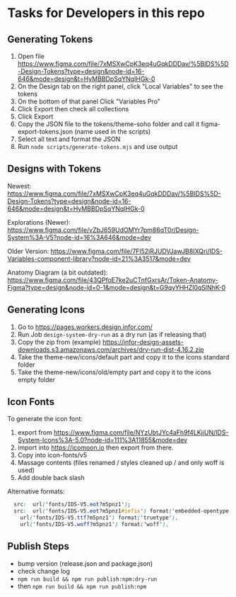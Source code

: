 # Tasks for Developers in this repo

## Generating Tokens

1. Open file https://www.figma.com/file/7xMSXwCpK3eq4uGqkDDDav/%5BIDS%5D-Design-Tokens?type=design&node-id=16-646&mode=design&t=HyMBBDpSqYNqIHGk-0
2. On the Design tab on the right panel, click "Local Variables" to see the tokens
3. On the bottom of that panel Click "Variables Pro"
4. Click Export then check all collections
5. Click Export
6. Copy the JSON file to the tokens/theme-soho folder and call it figma-export-tokens.json (name used in the scripts)
7. Select all text and format the JSON
8. Run `node scripts/generate-tokens.mjs` and use output

## Designs with Tokens

Newest:
https://www.figma.com/file/7xMSXwCpK3eq4uGqkDDDav/%5BIDS%5D-Design-Tokens?type=design&node-id=16-646&mode=design&t=HyMBBDpSqYNqIHGk-0

Explorations (Newer):
https://www.figma.com/file/vZbJ659UdOMYr7pm86qT0r/Design-System%3A-V5?node-id=16%3A646&mode=dev

Older Version:
https://www.figma.com/file/7Fl52jRJUDVJawJB8IXQri/IDS-Variables-component-library?node-id=21%3A3517&mode=dev

Anatomy Diagram (a bit outdated):
https://www.figma.com/file/43QPfoE7ke2uCTnfGxrsAr/Token-Anatomy-Figma?type=design&node-id=0-1&mode=design&t=G9qyYHHZl0qSlNhK-0

## Generating Icons

1. Go to https://pages.workers.design.infor.com/
2. Run Job `design-system-dry-run` as a dry run (as if releasing that)
3. Copy the zip from (example) https://infor-design-assets-downloads.s3.amazonaws.com/archives/dry-run-dist-4.16.2.zip
4. Take the theme-new/icons/default part and copy it to the icons standard folder
5. Take the theme-new/icons/old/empty part and copy it to the icons empty folder

## Icon Fonts

To generate the icon font:

1. export from https://www.figma.com/file/NYzUbtJYc4aFh9f4LKjiUN/IDS-System-Icons%3A-5.0?node-id=111%3A11855&mode=dev
2. import into https://icomoon.io then export from there.
3. Copy into icon-fonts/v5
4. Massage contents (files renamed / styles cleaned up / and only woff is used)
5. Add double back slash

Alternative formats:

```css
  src:  url('fonts/IDS-V5.eot?m5pnz1');
  src:  url('fonts/IDS-V5.eot?m5pnz1#iefix') format('embedded-opentype'),
    url('fonts/IDS-V5.ttf?m5pnz1') format('truetype'),
    url('fonts/IDS-V5.woff?m5pnz1') format('woff'),
```

## Publish Steps

- bump version (release.json and package.json)
- check change log
- `npm run build && npm run publish:npm:dry-run`
- then `npm run build && npm run publish:npm`
